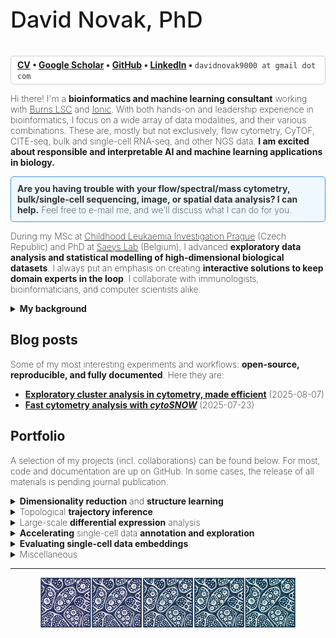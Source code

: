 <style>
  html, body {
    overflow-y: scroll;
    font-weight: 250;
  }
</style>

<p style="font-size: 36px; font-weight: 500;">David Novak, PhD</p>

<div style="border: 1px lightgrey solid; border-radius: 5px; padding-top: 5px; padding-bottom: 5px; padding-left: 10px; padding-right: 10px; background-color: white; color: #333333; margin-bottom: 10px;">
<strong><a href="cv.pdf">CV</a> • <a href="https://scholar.google.com/citations?user=FU7FJPcAAAAJ&amp;hl=en">Google Scholar</a> • <a href="https://github.com/davnovak">GitHub</a> • <a href="https://www.linkedin.com/in/david-novak-04b65989">LinkedIn</a> • </strong> <code style="background-color: transparent; border: 0px;">davidnovak9000 at gmail dot com</code>
</div>

<p>Hi there! I&#39;m a <strong>bioinformatics and machine learning consultant</strong> working with <a href="https://burnslsc.com">Burns LSC</a> and <a href="https://www.ioniccytometry.com/">Ionic</a>.
With both hands-on and leadership experience in bioinformatics, I focus on a wide array of data modalities, and their various combinations. These are, mostly but not exclusively, flow cytometry, CyTOF, CITE-seq, bulk and single-cell RNA-seq, and other NGS data.
<strong>I am excited about responsible and interpretable AI and machine learning applications in biology.</strong></p>

<div style="border: 1px solid #4A90E2; border-radius: 5px; padding: 10px; background-color: #f0f8ff; color: #333333; margin: 10px 0;">
<strong>Are you having trouble with your flow/spectral/mass cytometry, bulk/single-cell sequencing, image, or spatial data analysis?
I can help.</strong>
Feel free to e-mail me, and we'll discuss what I can do for you.
</div>

<p>During my MSc at <a href="https://clip.lf2.cuni.cz/en">Childhood Leukaemia Investigation Prague</a> (Czech Republic) and PhD at <a href="https://saeyslab.sites.vib.be/en">Saeys Lab</a> (Belgium), I advanced <strong>exploratory data analysis and statistical modelling of high-dimensional biological datasets</strong>.
I always put an emphasis on creating <strong>interactive solutions to keep domain experts in the loop</strong>.
I collaborate with immunologists, bioinformaticians, and computer scientists alike.</p>

<details>
<summary><strong>My background</strong></summary>

<br>
<ul>
<li>
A Biology undergrad, I shifted toward <strong>computer science &amp; bioinformatics</strong> a year into my studies, completing a Bioinformatics MSc at <a href="https://natur.cuni.cz/en">Charles University</a>.
</li>
<li>
My research started at <strong><a href="https://clip.lf2.cuni.cz/en">Childhood Lekaemia Investigation Prague (CLIP)</a></strong>, a clinical and research lab.
Focusing chiefly on flow &amp; CyTOF data, I helped develop <a href="https://github.com/stuchly/tviblindi"><strong><em>tviblindi</em></strong></a>: a <strong>human-in-the-loop trajectory inference framework</strong> powered by persistent homology.
This allowed us to build <strong> multi-organ models of human <a href="https://elifesciences.org/reviewed-preprints/95861">B-cell</a> and <a href="https://onlinelibrary.wiley.com/doi/full/10.1002/eji.202451004">T-cell</a> development</strong>.
</li>
<li>
Having secured a personal <a href="https://www.fwo.be/en/support-programmes/all-calls/phd/phd-fellowship-strategic-basic-research/">FWO Strategic Basic Research grant</a>, I accepted a PhD position at <strong><a href="https://saeyslab.sites.vib.be/en">Saeys Lab</a>, Center for Inflammation Research, VIB-UGent</strong>.
<ul style="margin-top: 0; margin-bottom: 0;">
<li>
Heading a collab with colleagues at <a href="https://www.uclouvain.be/en">UCLouvain</a>, I led the development of <a href="https://github.com/saeyslab/ViVAE"><strong><em>ViVAE</em></strong></a> and <a href="https://github.com/saeyslab/ViScore"><strong><em>ViScore</em></strong></a>: a novel trustworthy <strong>dimension-reduction</strong> model with QC measures grounded in differential geometry, and a <strong>framework for robustly evaluating low-dimensional data embeddings</strong>.
</li>
<li>
I'm leading a collaborative project with immunologists from <strong><a href="https://irp.nih.gov/pi/mario-roederer">Mario Roederer's lab</a>, Vaccine Research Center, NIH</strong>.
I designed <strong><a href="https://github.com/saeyslab/iidx"><em>iidx</em></a></strong>: an end-to-end workflow for large-scale statistical analysis of complex immunophenotype changes in cytometry data.
We managed to put together <strong>the largest high-dimensional cytometry map of immune system changes linked to age and sex to date</strong>, with a cohort of 2196 human donors.
</li>
</ul>
</li>
<li>
I designed and taught <strong>practical sessions for over 200 machine learning students</strong> over 4 years at Ghent University, as well as guiding individuals and groups with their projects.
Additionally, I co-organised the inaugural <a href="https://training.vib.be/all-trainings/computational-cytometry-summer-school">Computational Cytometry Summer School</a>, <strong>teaching statistical analysis for computational cytometry</strong>.
</li>
</ul>

<hr>
</details>

<h2 id="my-blog">Blog posts</h2>

Some of my most interesting experiments and workflows: <strong>open-source, reproducible, and fully documented</strong>.
Here they are:

<ul>
<li>
<a href="https://davnovak.github.io/docs/exploratory_cluster_analysis/vignette.html"><strong>Exploratory cluster analysis in cytometry, made efficient</strong></a> (2025-08-07)
</li>
<li>
<a href="https://davnovak.github.io/docs/cytoSNOW/vignette.html"><strong>Fast cytometry analysis with <i>cytoSNOW</i></strong></a> (2025-07-23)
</li>
</ul>

<h2 id="my-projects">Portfolio</h2>
<p>A selection of my projects (incl. collaborations) can be found below.
For most, code and documentation are up on GitHub.
In some cases, the release of all materials is pending journal publication.</p>
<details>
<summary><strong>Dimensionality reduction</strong> and <strong>structure learning</strong></summary>

<h4><a href="https://github.com/saeyslab/ViVAE"><strong>ViVAE</strong></a></h4>

Framework for generating low-dimensional embeddings of single-cell genomics/cytometry datasets.
We show <i>ViVAE</i> to <strong>improve multi-scale structure preservation, interpretability, and QC mechanisms</strong>.
Using VAEs, a novel stochastic-MDS loss (based on <a href="https://github.com/PierreLambert3/SQuaD-MDS-and-FItSNE-hybrid">SQuadMDS</a>), and data denoising, we achieve a better balance of local and global structure preservation.
The model is equipped with a new algorithm for detecting latent space distortions (<strong>encoder indicatrices</strong>) and integrates with <a href="https://github.com/saeyslab/FlowSOM_Python">FlowSOM</a> for exploratory analysis.
I am the first author of the associated manuscript, which I penned with my co-authors from Ghent University and UCLouvain (under review at Cell Systems; read current <a href="https://www.biorxiv.org/content/10.1101/2023.11.23.568428v3">pre-print</a> here).
The work was presented at CYTO 2024.

<h4><a href="https://github.com/saeyslab/GroupEnc"><strong>GroupEnc</strong></a></h4>

<em>GroupEnc</em> is a proof-of-concept project for <strong>parametric multi-dimensional scaling (MDS) on the GPU</strong>, which I presented at BNAIC/BeNeLearn 2023.
Check out the conference paper <a href="https://bnaic2023.tudelft.nl/static/media/BNAICBENELEARN_2023_paper_46.9317ce00beb72bf31803.pdf">here</a>.


<hr>
</details>

<details>
<summary>Topological <strong>trajectory inference</strong></summary>

<h4><a href="https://github.com/stuchly/tviblindi"><strong>tviblindi</strong></a></h4>

<em>tviblindi</em> is a <strong>semi-supervised single-cell trajectory inference (TI) tool</strong>.
For my master thesis, I implemented parts of the topological data analysis (TDA) pipeline in C++ and created a <strong>method for clustering trajectories based on persistent homology</strong>, as well as a <strong>GUI implemented in R Shiny</strong>.
This allowed for a human-in-the-loop solution to interrogating developmental trajectories and building <strong>multi-organ models of B- and T-lymphopoiesis</strong>.
Check out the related publications pertaining, respectively, to <a href="https://onlinelibrary.wiley.com/doi/10.1002/eji.202451004">B-cell</a> and <a href="https://elifesciences.org/reviewed-preprints/95861/figures">T-cell</a> development.

<hr>
</details>

<details>
<summary>Large-scale <strong>differential expression</strong> analysis</summary>

<h4><a href="https://github.com/saeyslab/iidx"><strong><em>iidx:</em> interpretable and interactive differential expression in cytometry</strong></a></h4>

<i>iidx</i> is <strong>the most comprehensive workflow for pre-processing and differential expression analysis in large cytometry cohorts to date</strong>.
Thomas Liechti and I presented this work at CYTO 2025.
The repository already contains the code for reproducing our analysis.
The data will be available once the manuscript (which is in preparation) is published.

<h4><a href="https://github.com/davnovak/tidycell"><strong>tidycell</strong></a></h4>

<em>tidycell</em> is a basic differential expression analysis tool written in R for cytometry data.
I developed this ad hoc during my time at <a href="https://clip.lf2.cuni.cz/cs">CLIP</a>.
It has been applied to GvHD data and in a project on head &amp; neck cancers at <a href="https://www.biocev.eu/en">Biocev</a>.
It is less elaborate than <i>iidx</i>, but it integrates <i>CellCnn</i> as an interesting approach to <strong>supervised feature extraction and addressing the multiple testing correction problem in smaller datasets</strong>.
This is done in addition to Wilcoxon ranked-sum testing of differential abundance.

<hr>
</details>

<details>
<summary><strong>Accelerating</strong> single-cell data <strong>annotation and exploration</strong></summary>

<h4><a href="https://github.com/saeyslab/SingleBench"><strong>SingleBench</strong></a></h4>

<em>SingleBench</em> will get you from data to discovery faster.
It is an R framework for <strong>better interpretation of cytometry clustering, hyperparameter tuning &amp; benchmarking</strong>.
In particular, <strong>it makes exploratory cluster analysis fast and clear</strong>.
It also allows you to test the influence of <strong>iterative data denoising (smoothing), which is poised to become more relevant as the dimensionality of cytometry data increases</strong> (with spectral and, to some extent, CyTOF).
Featured in my <a href="https://davnovak.github.io/docs/exploratory_cluster_analysis/vignette.html">blog post</a> on exploratory cluster analysis in cytometry.

<h4><a href="https://github.com/davnovak/cytoSNOW"><strong>cytoSNOW</strong></a></h4>

<em>cytoSNOW</em> takes the standard <a href="https://www.nature.com/articles/s41596-021-00550-0">FlowSOM protocol</a> and speeds it up, to work fast with big data.
I'm interested in <strong>making computational cytometry accessible to anyone, even without fancy hardware</strong>--this is a step in that direction.

I wrote up a small <a href="https://davnovak.github.io/docs/cytoSNOW/vignette.html">blog post</a> on my <i>cytoSNOW</i> workflow, showing how it gave a 4.6-fold speed-up in a large computational cytometry workflow on my laptop.

<h4><a href="https://github.com/davnovak/hloss"><strong>hloss</strong></a></h4>

<em>hloss</em> is work that I presented at the ABLS 2022 bioinformatics conference.
It tackles the issue of <strong>evaluating cell type classification in single-cell data in a way that reflects known hierarchies and ontologies</strong>.
A novel scoring approach incorporates a biological prior to assess error based on degrees of relatedness.

<h4><a href="https://github.com/davnovak/SplitScore"><strong>SplitScore</strong></a></h4>

Work in progress on alternatives to hierarchical metaclustering used in <a href="https://github.com/saeyslab/FlowSOM">FlowSOM</a>.
Clusters are merged so as to preserve reasonable signal distributions per channel.
In practice, this can be done through <strong>preserving unimodality of marker expression, especially for markers that denote cell types (for cytometry data)</strong>.
This is an ongoing effort, since the requirement of preserving some distribution modalities in metaclustering arises now and then in different projects.

<hr>
</details>

<details>
<summary><strong>Evaluating single-cell data embeddings</strong></summary>

<h4><a href="https://github.com/saeyslab/ViScore"><strong>ViScore</strong></a></h4>

<em>ViScore</em> is a collection of <strong>evaluation metrics for dimensionality reduction</strong> that address past problems with <strong>fairness and scalability</strong>.
Together with collaborators from UCLouvain, we put together a battery of both unsupervised and supervised evaluation algorithms and an <strong>extensible HPC benchmarking framework</strong>.
We build on <strong>RNX curves</strong> and the <a href="https://github.com/akonstodata/NPE"><strong>Neighbouhood Proportion Error</strong></a> to provide novel embedding-level and population-level scores.
This is described in our <em>ViVAE</em> <a href="https://www.biorxiv.org/content/10.1101/2023.11.23.568428v3">pre-print</a>.
We&#39;re incorporating some of the evaluation metrics from <em>ViScore</em> into <a href="https://github.com/aida-ugent/TRACE"><strong>TRACE</strong></a>, as presented at CYTO 2025 by <a href="https://github.com/laura-hajzokova">Laura Hajzoková</a>.

<hr>
</details>

<details>
<summary>Miscellaneous</summary>


<h4><a href="https://github.com/davnovak/qctoy"><strong>qctoy</strong></a></h4>

<em>qctoy</em> is an R package for <strong>simulating aberrances in flow cytometry measurements</strong> that are relevant in designing QC tools and pipelines.
I developed this small tool during a summer internship in 2019 at SaeysLab to help with designing the QC algorithm what eventually became <a href="https://bioconductor.org/packages/release/bioc/html/PeacoQC.html"><strong>PeacoQC</strong></a>.

<h4><a href="https://github.com/davnovak/auto_compensate"><strong>auto_compensate</strong></a></h4>

<em>auto_compensate</em> is an automated pipeline for large-scale <strong>cytometry data compensation</strong> which I designed for <a href="https://clip.lf2.cuni.cz/cs">CLIP</a>.

<h4><a href="https://github.com/davnovak/RCondaRun"><strong>RCondaRun</strong></a></h4>

<em>RCondaRun</em> is a tiny package for <strong>switching between Conda environments within a single R session when interfacing with Python</strong>.

<h4><a href="https://github.com/davnovak/hidden"><strong>hidden</strong></a></h4>

<em>hidden</em> is a <strong>hidden Markov model simulator</strong> in R.
I wrote it because I find HMMs fun and wanted to understand them better.

<h4><a href="https://github.com/katebrich/command_line_parser"><strong>CommandLineParser</strong></a></h4>

<em>CommandLineParser</em> is a <strong>C#/.NET API</strong> for a command line interface that I co-wrote with <a href="https://github.com/katebrich">Kačka Břicháčková</a>.
This is a course project we teamed up for during our Master&#39;s in Bioinformatics at Charles University.

<h4><a href="https://github.com/davnovak/avl_tree"><strong>avl_tree</strong></a></h4>

<em>avl_tree</em> is an <strong>Adelson-Velsky and Landis tree implementation in Pascal</strong>.
It&#39;s some of my earliest code, written during my Bachelor&#39;s in Biology during which I took elective computer science courses.


</details>

<hr>

<center>
<img src="cells.png" height="80px" />
</center>